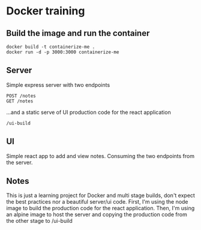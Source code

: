 # Docker training

## Build the image and run the container

    docker build -t containerize-me .
    docker run -d -p 3000:3000 containerize-me

## Server

Simple express server with two endpoints

    POST /notes
    GET /notes

...and a static serve of UI production code for the react application

    /ui-build

## UI

Simple react app to add and view notes. Consuming the two endpoints from the server.

## Notes

This is just a learning project for Docker and multi stage builds, don't expect the best practices nor a beautiful server/ui code.
First, I'm using the node image to build the production code for the react application.
Then, I'm using an alpine image to host the server and copying the production code from the other stage to /ui-build
